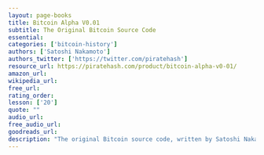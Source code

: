 ```yaml
---
layout: page-books
title: Bitcoin Alpha V0.01
subtitle: The Original Bitcoin Source Code
essential: 
categories: ['bitcoin-history']
authors: ['Satoshi Nakamoto']
authors_twitter: ['https://twitter.com/piratehash']
resource_url: https://piratehash.com/product/bitcoin-alpha-v0-01/
amazon_url: 
wikipedia_url: 
free_url: 
rating_order: 
lesson: ['20']
quote: ""
audio_url: 
free_audio_url: 
goodreads_url: 
description: "The original Bitcoin source code, written by Satoshi Nakamoto and first released in 2009. Color coded and numbered lines for ease of reference."
---
```

